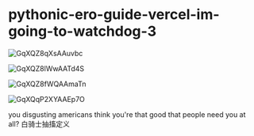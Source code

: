 # pythonic-ero-guide-vercel-im-going-to-watchdog-3

![GqXQZ8qXsAAuvbc](https://github.com/user-attachments/assets/055260ff-657a-4900-aea0-04cccfe66b8b)

![GqXQZ8lWwAATd4S](https://github.com/user-attachments/assets/8eab6c79-41b1-492a-ac42-86e4b6ce6590)

![GqXQZ8fWQAAmaTn](https://github.com/user-attachments/assets/7f2a2397-0dd6-4eec-be51-b501cf0107cd)

![GqXQqP2XYAAEp7O](https://github.com/user-attachments/assets/1afd340e-fd57-422f-9913-d5fd95763169)

you disgusting americans think you're that good that people need you at all? 白骑士抽搐定义
